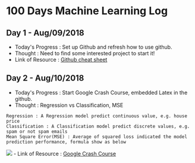 # 100 Days Machine Learning Log

## Day 1 - Aug/09/2018
- Today's Progress : Set up Github and refresh how to use github.
- Thought : Need to find some interested project to start it!
- Link of Resource : <a href="https://education.github.com/git-cheat-sheet-education.pdf">Github cheat sheet</a>

## Day 2 - Aug/10/2018
- Today's Progress : Start Google Crash Course, embedded Latex in the github.
- Thought : Regression vs Classification, MSE
```
Regression : A Regression model predict continuous value, e.g. house price
Classification : A Classification model predict discrete values, e.g. spam or not spam emails
Mean Square Error(MSE) : Average of squared loss indicated the model prediction performance, formula show as below
```
<img src="https://latex.codecogs.com/svg.latex?\frac{1}{N}%20\sum_{(x,y)\in%20D}%20(y%20-%20prediction(x))^2%20x=\frac{-b\pm\sqrt{b^2-4ac}}{2a}" />
- Link of Resource : <a href="https://developers.google.com/machine-learning/crash-course/">Google Crash Course</a>
